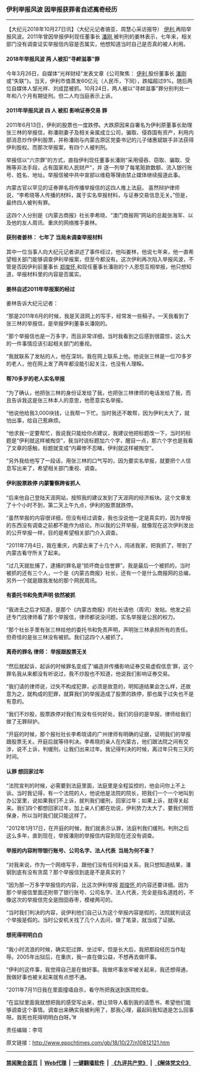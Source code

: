 ### 伊利举报风波 因举报获罪者自述离奇经历
------------------------

<p>
 【大纪元2018年10月27日讯】（大纪元记者骆亚、周慧心采访报导）
 <a href="http://www.epochtimes.com/gb/tag/%E4%BC%8A%E5%88%A9.html">
  伊利
 </a>
 再陷举报风波。2011年曾因举报伊利现任董事长
 <a href="http://www.epochtimes.com/gb/tag/%E6%BD%98%E5%88%9A.html">
  潘刚
 </a>
 被判刑的姜林表示，七年来，相关部门没有调查证实举报信内容是否属实，他想知道当时自己是否真的被人利用。
</p>
<h4>
 2018年举报风波 两
 <span class="s1">
  人被扣“寻衅滋事”罪
 </span>
</h4>
<p class="p1">
 <span class="s1">
  今年3月26日，自媒体“光祥财经”发表文章《公司聚焦：
  <a href="http://www.epochtimes.com/gb/tag/%E4%BC%8A%E5%88%A9.html">
   伊利
  </a>
  股份董事长
  <a href="http://www.epochtimes.com/gb/tag/%E6%BD%98%E5%88%9A.html">
   潘刚
  </a>
  或“失联”》。当天，伊利市值蒸发60亿元（人民币，下同），跌幅超过9%。随后两位自媒体人邹光祥、刘成昆被抓。10月24日，两人被以“寻衅滋事”罪分别判处一年和八个月有期徒刑。但二人均当庭表示上诉。
 </span>
</p>
<h4>
 2011年举报风波 四
 <span class="s1">
  人
 </span>
 被扣
 <span class="s1">
  影响证券交易
 </span>
 罪
</h4>
<p class="p1">
 <span class="s1">
  2011年6月13日，伊利的股票也一度跌停。大跌原因来自署名为伊利原董事长助理张三林的举报信，称潘刚妻子及相关亲属成立公司，骗取、侵吞国有资产，利用内部消息炒作伊利股票，并称潘刚与内蒙古原区党委书记的儿子储惠斌联手非法获得伊利股权。而那次举报案，有四个人被判刑。
 </span>
</p>
<p class="p1">
 <span class="s1">
  举报信以“六宗罪”的方式，直指伊利现任董事长潘刚“采用侵吞、窃取、骗取、受贿等非法手段，占有国家和人民财产”，并
 </span>
 <span class="s1">
  逐一列举了每笔赃款数额、流入银行账号、姓名、地址。举报信被中共中宣部以维稳等理由禁止媒体继续报道此事。
 </span>
</p>
<p>
 <span class="s1">
  内蒙古官以罕见的证券罪名将传播举报信的这四人推上法庭。
 </span>
 虽然辩护律师说，“李希晓等人传播的材料，属于实名举报材料，与证券交易信息无关。”但是，最终四人被判有罪。
</p>
<p>
 <span class="s1">
  这四个人分别是《内蒙古商报》社长李希晓、“澳门商报网”网站的总裁张海军、以及他的友人周讯、重庆的网络推手姜林。
 </span>
</p>
<h4 class="p1">
 获刑者姜林：
 <span class="s1">
  七年了
 </span>
 当局未调查举报材料
</h4>
<p class="p1">
 <span class="s1">
  其中一位当事人向大纪元记者讲述了事件经过，他叫姜林，他说七年来，他一直希望相关部门能够调查伊利举报案，但至今都没有。这次伊利再次陷入举报风波，不管是否因伊利前董事长
  <a href="http://www.epochtimes.com/gb/tag/%E9%83%91%E4%BF%8A%E6%80%80.html">
   郑俊怀
  </a>
  和现任董事长潘刚的个人恩怨互相举报，他只想知道，举报材料里的内容是否属实。
 </span>
</p>
<h4 class="p1">
 姜林自述2011年举报案的经过
</h4>
<p class="p1">
 姜林告诉大纪元记者：
</p>
<p class="p1">
 <span class="s1">
  “那是2011年6月的时候，我是天涯网上的写手，经常发一些稿子。一天我看到了张三林的举报信，是举报伊利董事长潘刚的。
 </span>
</p>
<p class="p1">
 <span class="s1">
  “那个举报信也是一万多字，而且非常详细，当时我看到之后感到很震惊，这么大的一件事情应该引起相关部门的重视。
 </span>
</p>
<p class="p1">
 <span class="s1">
  “我就联系了发帖的人，他在深圳，我在网上联系上他。他说张三林是一位70多岁的老人，他在网上发了两年都没能引起关注，也没有人理睬。
 </span>
</p>
<h4 class="p1">
 <span class="s1">
  帮70多岁的老人实名举报
 </span>
</h4>
<p class="p1">
 <span class="s1">
  “为了确认，他把张三林的身份证发给了我，也把张三林律师的电话发给了我，而且告诉我这是张三林本人的意思，他愿意实名举报。
 </span>
</p>
<p class="p1">
 <span class="s1">
  “他说他给我3,000块钱，让我帮一下忙。当时我还不敢帮，因为伊利太大了，就怕出事，给自己惹麻烦。
 </span>
</p>
<p class="p1">
 <span class="s1">
  “他求我一定要帮忙，我说我只能给你点建议，我建议他把标题改一下，当时的标题是“伊利就这样被掏空”，我当时说标题加六个字，醒目一点，那六个字也是我看了文章的感触，标题就变成“内幕惨不忍睹，伊利就这样被掏空”。
 </span>
</p>
<p>
 <span class="s1">
  “另外我给他写了一段话，用张三林的口气写的，因为要实名举报，就要把个人信息写出来了，希望相关部门重视、调查。
 </span>
</p>
<h4 class="p1">
 <span class="s1">
  伊利股票跌停 内蒙警察跨省抓人
  <br/>
 </span>
</h4>
<p class="p1">
 <span class="s1">
  “后来他自己登陆天涯网站，按照我的建议发到了天涯网的经济板块。这个文章发了十个小时不到，第二天上午九点，伊利的股票就跌停。
 </span>
</p>
<p class="p1">
 <span class="s1">
  “虽然举报的内容很详细，但没有经过调查，我也没说他一定是真实的，因为举报的东西没有调查之前都不能作为结论。所以我的公开举报，就像现在这次伊利发出的公开举报一样，目的是希望相关部门介入调查。
 </span>
</p>
<p class="p1">
 <span class="s1">
  “2011年7月4日，我在重庆，内蒙古来了十几个人，闯进我家，把我抓了，带到了内蒙古看守所关了起来。
 </span>
</p>
<p class="p1">
 <span class="s1">
  “过几天就批捕了，逮捕的罪名是“损坏商业信誉罪”。我是最后一个被抓的，当时被抓的还有三个人，一个是《内蒙古商报》社长，还有一个是什么商报网的总编，另外一个就是跟我发帖的那个网民周讯。
 </span>
</p>
<h4 class="p1">
 <span class="s1">
  有委托书和免责声明
 </span>
 依然被抓
</h4>
<p class="p1">
 <span class="s1">
  “我进去之后才知道，是那个《内蒙古商报》的社长请他（周讯）发帖。他发之前还专门找律师看了那个举报信，律师都说没问题，实名举报是公民的权力。
 </span>
</p>
<p class="p1">
 <span class="s1">
  “那个社长手里有张三林给他的委托书和免责声明，声明张三林承担所有的责任。但奇怪的是张三林没有被抓。我们这四个人被抓了。
 </span>
</p>
<h4 class="p1">
 离奇的罪名 律师：
 <span class="s1">
  举报跟股票无关
 </span>
</h4>
<p class="p1">
 <span class="s1">
  “然后就起诉，起诉的时候罪名变成了‘编造并传播影响证券交易虚假信息’罪，这个罪名我从来都没有听说过，我不炒股也不知道，他说我们影响证券交易。
 </span>
</p>
<p class="p1">
 <span class="s1">
  “我们请的律师说，过失不构成犯罪，必须是故意的，明知道结果会怎么样，还故意为之，就构成的犯罪，就算我们的举报造成了股票的跌停，那也属于过失也不是有意的。
 </span>
</p>
<p class="p1">
 <span class="s1">
  “我们不炒股，股票跌停对我们有没有任何好处，我们的目的是举报，律师给我们做了无罪辩护。
 </span>
</p>
<p class="p1">
 <span class="s1">
  “开庭的时候，那个报社社长李希晓请的广州律师有明确的证据，证明我们的举报跟股票无关。开庭后就等待判决。李希晓的亲人在内蒙古，他们跟法院之间有交涉，说不上诉，判缓刑，让我们出来过年。我记得判决的时候，离过年只有三天的时间。
 </span>
</p>
<h4 class="p1">
 <span class="s1">
  认罪 想回家过年
 </span>
</h4>
<p class="p1">
 <span class="s1">
  “法院宣判的时候，必需要到法庭里面，法庭里是全程监控的，他会问你上不上诉。当时我记得，有一个法院的人，他说他是法院的院长，把我们一个一个地叫到办公室里，说如果我们不上诉，就判我们缓刑，回家过年；如果上诉，就得关起来。我们四个都想回家过年，加上亲人们都在劝说，伊利势力太大了，要我们明哲保身，所以当时我们就只能这样了。
 </span>
</p>
<p class="p1">
 <span class="s1">
  “2012年1月17日，在开庭的时候，我们就表示认罪，法庭判我们缓刑。判刑之后这么多年，直到现在，举报潘刚的举报信内容到现在还没有调查。
  <br/>
 </span>
</p>
<h4 class="p1">
 <span class="s1">
  举报的内容附带银行账号、公司名字、法人代表  当局为何不查？
  <br/>
 </span>
</h4>
<p class="p1">
 <span class="s1">
  “对我来说，作为一个网络写手，跟他们没有任何利益关系，我只想知道结果，潘钢到底有没有贪腐？那个举报信到底是不是真实的？
 </span>
</p>
<p class="p1">
 <span class="s1">
  “因为那一万多字举报信的内容，比这次伊利举报
  <a href="http://www.epochtimes.com/gb/tag/%E9%83%91%E4%BF%8A%E6%80%80.html">
   郑俊怀
  </a>
  的内容还要详细。因为那个举报信里面还附带了银行账号、公司名字、法人代表，完全是指名道姓的，不像这次的举报信完全是囫囵吞枣，模棱两可的。
 </span>
</p>
<p class="p1">
 <span class="s1">
  “当时我们判决的内容，说伊利他们自己认为这个举报内容是假的，法院就判说这个举报是假的。当时公安机关找了几个人去问，做了笔录，就当成了证据。
 </span>
</p>
<h4 class="p1">
 <span class="s1">
  想死得明明白白
 </span>
</h4>
<p class="p1">
 <span class="s1">
  “我小时流浪的时候，确实犯过罪、坐过牢，但是长大后，我把那段经历当作耻辱。2005年出狱后，在重庆，我一直在做公益，不想再去做坏事。
 </span>
</p>
<p class="p1">
 <span class="s1">
  “伊利的这件事，我觉得自己是在做好事。我做坏事坐牢被关起来，我还想得通，我做好事也被关起来就有点想不通。
 </span>
</p>
<p class="p1">
 <span class="s1">
  “2011年7月11日我在里面撞墙自杀，看守所把我送到医院检查。
 </span>
</p>
<p class="p1">
 <span class="s1">
  “在监狱里面我就想把我的感受写出来，想让领导人看到我的请愿书，希望他们能够调查这个事情。调查出来确实我被利用了，那我心理，最起码我知道是怎么回事呀。我死也死得明明白白呀。”#
 </span>
</p>
<p class="p1">
 责任编辑：李穹
</p>

原文链接：http://www.epochtimes.com/gb/18/10/27/n10812121.htm


------------------------
#### [禁闻聚合首页](https://github.com/gfw-breaker/banned-news/blob/master/README.md) &nbsp;|&nbsp; [Web代理](https://github.com/gfw-breaker/open-proxy/blob/master/README.md) &nbsp;|&nbsp; [一键翻墙软件](https://github.com/gfw-breaker/nogfw/blob/master/README.md) &nbsp;|&nbsp; [《九评共产党》](https://github.com/gfw-breaker/9ping.md/blob/master/README.md#九评之一评共产党是什么) &nbsp;|&nbsp; [《解体党文化》](https://github.com/gfw-breaker/jtdwh.md/blob/master/README.md#绪论)